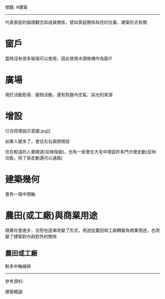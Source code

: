 標籤: #建築 

---

代表家庭的倫理觀念和成員關係，譬如家庭關係和住的位置、建築形式有關

# 窗戶

當時沒有很多玻璃可以使用，因此使用木頭格柵作為窗戶

# 廣場

用於活動筋骨、寵物活動，還有對屋內空氣、採光的來源

# 增設

![[合院增設示意圖.jpg]]

如果人變多了，會往左右兩側增設

住在較遠的人要繞道(反映階級)，也有一些會在大宅中增設許多門方便走動(反映功能，除了易走動還可以通風)

# 建築幾何

會有一個中間軸

# 農田(或工廠)與商業用途

隨著社會進步，合院也逐漸改變了形式，用途從農田與工廠轉變為商業用途，也改變了建築對內與對外的關係

## 農田或工廠

較多中軸線與

---

參考資料:

建築概論